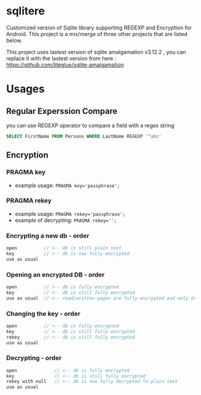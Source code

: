 # sqlitere
Customized version of Sqlite library supporting REGEXP and Encryption for Android.
This project is a mix/merge of three other projects that are listed below.

This project uses lastest version of sqlite amalgamation v3.12.2 , you can replace it with the lastest version from here :
https://github.com/liteglue/sqlite-amalgamation

# Usages
## Regular Experssion Compare 
you can use REGEXP operator to compare a field with a regex string
```sql
SELECT FirstName FROM Persons WHERE LastName REGEXP '^abc'
```
## Encryption
### PRAGMA key
- example usage: `PRAGMA key='passphrase';`

### PRAGMA rekey
- example usage: `PRAGMA rekey='passphrase';`
- example of decrypting: `PRAGMA rekey='';`

### Encrypting a new db - order 
```c
open          // <-- db is still plain text
key           // <-- db is now fully encrypted
use as usual
```

### Opening an encrypted DB - order 
```c
open          // <-- db is fully encrypted
key           // <-- db is still fully encrypted
use as usual  // <-- read/written pages are fully encrypted and only decrypted in-memory
```

### Changing the key - order 
```c
open          // <-- db is fully encrypted
key           // <-- db is still fully encrypted
rekey         // <-- db is still fully encrypted
use as usual  
```

### Decrypting - order 
```c
open              // <-- db is fully encrypted
key               // <-- db is still fully encrypted
rekey with null   // <-- db is now fully decrypted to plain text
use as usual
```
